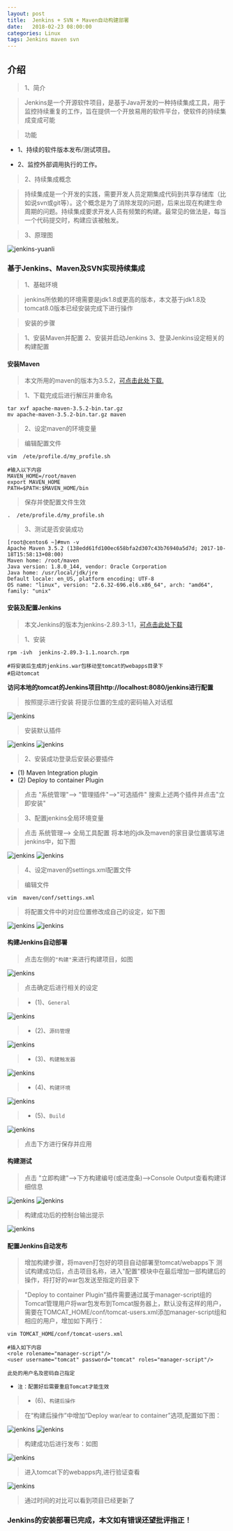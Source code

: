 ```yaml
---
layout: post
title:  Jenkins + SVN + Maven自动构建部署
date:   2018-02-23 08:00:00
categories: Linux 
tags: Jenkins maven svn
---
```



## 介绍

> 1、简介

> Jenkins是一个开源软件项目，是基于Java开发的一种持续集成工具，用于监控持续重复的工作，旨在提供一个开放易用的软件平台，使软件的持续集成变成可能

> 功能

- 1、持续的软件版本发布/测试项目。

- 2、监控外部调用执行的工作。

> 2、持续集成概念

> 持续集成是一个开发的实践，需要开发人员定期集成代码到共享存储库（比如说svn或git等）。这个概念是为了消除发现的问题，后来出现在构建生命周期的问题。持续集成要求开发人员有频繁的构建。最常见的做法是，每当一个代码提交时，构建应该被触发。

> 3、原理图

![jenkins-yuanli](/assets/pictures/jenkins/jenkins-yuanli.png)

### 基于Jenkins、Maven及SVN实现持续集成

> 1、基础环境

> jenkins所依赖的环境需要是jdk1.8或更高的版本，本文基于jdk1.8及tomcat8.0版本已经安装完成下进行操作

> 安装的步骤

 > 1、安装Maven并配置
 > 2、安装并启动Jenkins
 > 3、登录Jenkins设定相关的构建配置


#### 安装Maven

> 本文所用的maven的版本为3.5.2，[可点击此处下载.](http://mirrors.tuna.tsinghua.edu.cn/apache/maven/maven-3/3.5.2/binaries/apache-maven-3.5.2-bin.tar.gz)

> 1、下载完成后进行解压并重命名

```
tar xvf apache-maven-3.5.2-bin.tar.gz
mv apache-maven-3.5.2-bin.tar.gz maven 

```

> 2、设定maven的环境变量

> 编辑配置文件

```
vim  /ete/profile.d/my_profile.sh

#输入以下内容
MAVEN_HOME=/root/maven
export MAVEN_HOME
PATH=$PATH:$MAVEN_HOME/bin

```

> 保存并使配置文件生效

```
.  /ete/profile.d/my_profile.sh
```

> 3、测试是否安装成功

```
[root@centos6 ~]#mvn -v
Apache Maven 3.5.2 (138edd61fd100ec658bfa2d307c43b76940a5d7d; 2017-10-18T15:58:13+08:00)
Maven home: /root/maven
Java version: 1.8.0_144, vendor: Oracle Corporation
Java home: /usr/local/jdk/jre
Default locale: en_US, platform encoding: UTF-8
OS name: "linux", version: "2.6.32-696.el6.x86_64", arch: "amd64", family: "unix"

```

#### 安装及配置Jenkins

> 本文Jenkins的版本为jenkins-2.89.3-1.1，[可点击此处下载](https://pkg.jenkins.io/redhat-stable/jenkins-2.89.3-1.1.noarch.rpm)

> 1、安装

```
rpm -ivh  jenkins-2.89.3-1.1.noarch.rpm 

#将安装后生成的jenkins.war包移动至tomcat的webapps目录下
#启动tomcat

```

**访问本地的tomcat的Jenkins项目http://localhost:8080/jenkins进行配置**

> 按照提示进行安装
> 将提示位置的生成的密码输入对话框

![jenkins](/assets/pictures/jenkins/jenkins(1).png)


> 安装默认插件

![jenkins](/assets/pictures/jenkins/jenkins(2).png)
![jenkins](/assets/pictures/jenkins/jenkins(3).png)

> 2、安装成功登录后安装必要插件
- (1)  Maven Integration plugin
- (2)  Deploy to container Plugin

> 点击 "系统管理"--> "管理插件"-->"可选插件" 搜索上述两个插件并点击"立即安装"

> 3、配置jenkins全局环境变量 

> 点击   系统管理--> 全局工具配置
> 将本地的jdk及maven的家目录位置填写进jenkins中，如下图

![jenkins](/assets/pictures/jenkins/jenkins(4).png)
![jenkins](/assets/pictures/jenkins/jenkins(5).png)


> 4、设定maven的settings.xml配置文件

> 编辑文件

```
vim  maven/conf/settings.xml

```
> 将配置文件中的对应位置修改成自己的设定，如下图

![jenkins](/assets/pictures/jenkins/jenkins(6).png)
![jenkins](/assets/pictures/jenkins/jenkins(7).png)


#### 构建Jenkins自动部署

> 点击左侧的`"构建"`来进行构建项目，如图

![jenkins](/assets/pictures/jenkins/jenkins(8).png)

> 点击确定后进行相关的设定


> - (1)、`General`

![jenkins](/assets/pictures/jenkins/jenkins(9).png)

> - (2)、`源码管理`

![jenkins](/assets/pictures/jenkins/jenkins(10).png)

> - (3)、`构建触发器`

![jenkins](/assets/pictures/jenkins/jenkins(11).png)

> - (4)、`构建环境`

![jenkins](/assets/pictures/jenkins/jenkins(12).png)

> - (5)、`Build`

![jenkins](/assets/pictures/jenkins/jenkins(13).png)


> 点击下方进行保存并应用


#### 构建测试

> 点击 "立即构建"-->下方构建编号(或进度条)-->Console Output查看构建详细信息

![jenkins](/assets/pictures/jenkins/jenkins(14).png)
![jenkins](/assets/pictures/jenkins/jenkins(15).png)

> 构建成功后的控制台输出提示

![jenkins](/assets/pictures/jenkins/jenkins(16).png)


#### 配置Jenkins自动发布

> 增加构建步骤，将maven打包好的项目自动部署至tomcat/webapps下
> 测试构建成功后，点击项目名称，进入"配置"模块中在最后增加一部构建后的操作，将打好的war包发送至指定的目录下

> "Deploy to container Plugin"插件需要通过属于manager-script组的Tomcat管理用户将war包发布到Tomcat服务器上，默认没有这样的用户，需要在TOMCAT_HOME/conf/tomcat-users.xml添加manager-script组和相应的用户，增加如下两行：

```
vim TOMCAT_HOME/conf/tomcat-users.xml

#插入如下内容
<role rolename="manager-script"/>
<user username="tomcat" password="tomcat" roles="manager-script"/>

```

`此处的用户名及密码自己指定`
- `注：配置好后需要重启Tomcat才能生效`

> - (6)、`构建后操作`

> 在“构建后操作”中增加“Deploy war/ear to container”选项,配置如下图：

![jenkins](/assets/pictures/jenkins/jenkins(17).png)
![jenkins](/assets/pictures/jenkins/jenkins(18).png)

> 构建成功后进行发布：如图

![jenkins](/assets/pictures/jenkins/jenkins(19).png)


> 进入tomcat下的webapps内,进行验证查看

![jenkins](/assets/pictures/jenkins/jenkins(20).png)

> 通过时间的对比可以看到项目已经更新了


### Jenkins的安装部署已完成，本文如有错误还望批评指正！








